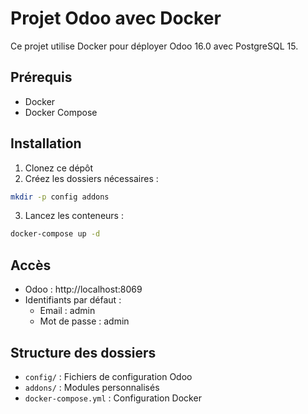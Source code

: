 # Projet Odoo avec Docker

Ce projet utilise Docker pour déployer Odoo 16.0 avec PostgreSQL 15.

## Prérequis

- Docker
- Docker Compose

## Installation

1. Clonez ce dépôt
2. Créez les dossiers nécessaires :

```bash
mkdir -p config addons
```

3. Lancez les conteneurs :

```bash
docker-compose up -d
```

## Accès

- Odoo : http://localhost:8069
- Identifiants par défaut :
  - Email : admin
  - Mot de passe : admin

## Structure des dossiers

- `config/` : Fichiers de configuration Odoo
- `addons/` : Modules personnalisés
- `docker-compose.yml` : Configuration Docker
